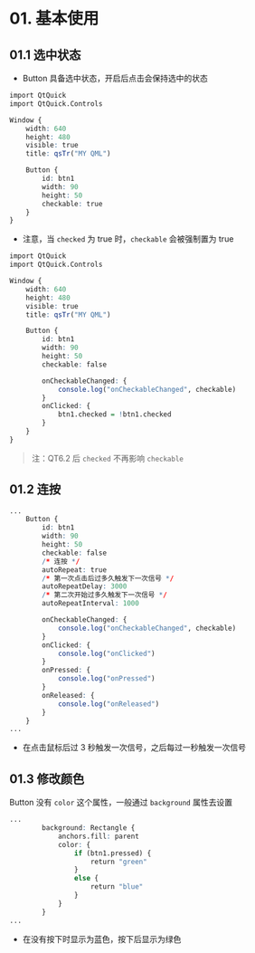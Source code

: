 # 01. 基本使用

## 01.1 选中状态

- Button 具备选中状态，开启后点击会保持选中的状态

```q
import QtQuick
import QtQuick.Controls

Window {
    width: 640
    height: 480
    visible: true
    title: qsTr("MY QML")

    Button {
        id: btn1
        width: 90
        height: 50
        checkable: true
    }
}

```

- 注意，当 `checked` 为 true 时，`checkable` 会被强制置为 true

```q
import QtQuick
import QtQuick.Controls

Window {
    width: 640
    height: 480
    visible: true
    title: qsTr("MY QML")

    Button {
        id: btn1
        width: 90
        height: 50
        checkable: false

        onCheckableChanged: {
            console.log("onCheckableChanged", checkable)
        }
        onClicked: {
            btn1.checked = !btn1.checked
        }
    }
}

```

> 注：QT6.2 后 `checked` 不再影响 `checkable` 

## 01.2 连按

```q
...
    Button {
        id: btn1
        width: 90
        height: 50
        checkable: false
        /* 连按 */
        autoRepeat: true
        /* 第一次点击后过多久触发下一次信号 */
        autoRepeatDelay: 3000
        /* 第二次开始过多久触发下一次信号 */
        autoRepeatInterval: 1000

        onCheckableChanged: {
            console.log("onCheckableChanged", checkable)
        }
        onClicked: {
            console.log("onClicked")
        }
        onPressed: {
            console.log("onPressed")
        }
        onReleased: {
            console.log("onReleased")
        }
    }
...
```

- 在点击鼠标后过 3 秒触发一次信号，之后每过一秒触发一次信号

## 01.3 修改颜色

Button 没有 `color` 这个属性，一般通过 `background` 属性去设置

```q
...
        background: Rectangle {
            anchors.fill: parent
            color: {
                if (btn1.pressed) {
                    return "green"
                }
                else {
                    return "blue"
                }
            }
        }
...
```

- 在没有按下时显示为蓝色，按下后显示为绿色